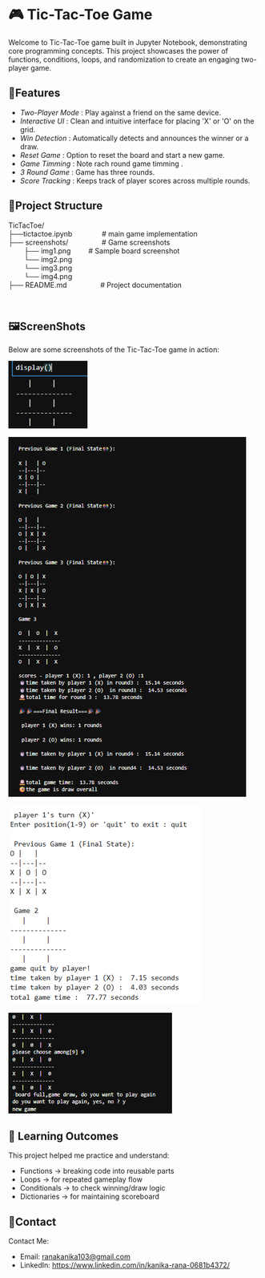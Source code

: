 # 🎮 Tic-Tac-Toe Game

Welcome to Tic-Tac-Toe game built in Jupyter Notebook, demonstrating core programming concepts. This project showcases the power of functions, conditions, loops, and randomization to create an engaging two-player game.


## 💫Features

- *Two-Player Mode* :  Play against a friend on the same device.
- *Interactive UI*  :  Clean and intuitive interface for placing 'X' or 'O' on the grid.
- *Win Detection*   :  Automatically detects and announces the winner or a draw.
- *Reset Game*      :  Option to reset the board and start a new game.
- *Game Timming*    :  Note rach round game timming .
- *3 Round Game*    :  Game has three rounds.
- *Score Tracking*  :  Keeps track of player scores across multiple rounds.



## 📁Project Structure

TicTacToe/ <br>
├──tictactoe.ipynb &nbsp; &nbsp; &nbsp; &nbsp; &nbsp; &nbsp;  &nbsp; # main game implementation <br>
├── screenshots/ &nbsp; &nbsp; &nbsp; &nbsp; &nbsp; &nbsp;  &nbsp; &nbsp; # Game screenshots <br>
&nbsp; &nbsp; &nbsp; &nbsp;  ├── img1.png &nbsp;  &nbsp; &nbsp;  &nbsp; # Sample board screenshot <br>
&nbsp; &nbsp; &nbsp; &nbsp;  └── img2.png <br>
&nbsp; &nbsp; &nbsp; &nbsp;  └── img3.png <br> 
&nbsp; &nbsp; &nbsp; &nbsp;  └── img4.png <br> 
├── README.md &nbsp; &nbsp; &nbsp; &nbsp; &nbsp; &nbsp;  &nbsp; &nbsp; # Project documentation <br>

<br>

## 🖼️ScreenShots

Below are some screenshots of the Tic-Tac-Toe game in action:

![Initial empty Tic-Tac-Toe board](ScreenShots/img1.png)

![choose a number](ScreenShots/img2.png)

![Game quit by player](ScreenShots/img3.png)

![Three round game](ScreenShots/img4.png)



## 🎯 Learning Outcomes

This project helped me practice and understand:

- Functions → breaking code into reusable parts
- Loops → for repeated gameplay flow
- Conditionals → to check winning/draw logic
- Dictionaries → for maintaining scoreboard



## 📱Contact

Contact Me:

- Email: ranakanika103@gmail.com
- LinkedIn: https://www.linkedin.com/in/kanika-rana-0681b4372/
